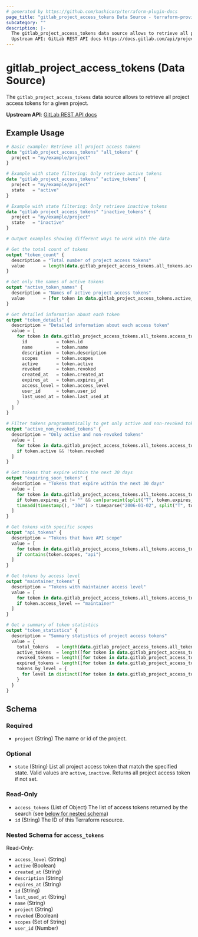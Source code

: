 ```yaml
---
# generated by https://github.com/hashicorp/terraform-plugin-docs
page_title: "gitlab_project_access_tokens Data Source - terraform-provider-gitlab"
subcategory: ""
description: |-
  The gitlab_project_access_tokens data source allows to retrieve all project access tokens for a given project.
  Upstream API: GitLab REST API docs https://docs.gitlab.com/api/project_access_tokens/
---
```


# gitlab_project_access_tokens (Data Source)

The `gitlab_project_access_tokens` data source allows to retrieve all project access tokens for a given project.

**Upstream API**: [GitLab REST API docs](https://docs.gitlab.com/api/project_access_tokens/)

## Example Usage

```terraform
# Basic example: Retrieve all project access tokens
data "gitlab_project_access_tokens" "all_tokens" {
  project = "my/example/project"
}

# Example with state filtering: Only retrieve active tokens
data "gitlab_project_access_tokens" "active_tokens" {
  project = "my/example/project"
  state   = "active"
}

# Example with state filtering: Only retrieve inactive tokens
data "gitlab_project_access_tokens" "inactive_tokens" {
  project = "my/example/project"
  state   = "inactive"
}

# Output examples showing different ways to work with the data

# Get the total count of tokens
output "token_count" {
  description = "Total number of project access tokens"
  value       = length(data.gitlab_project_access_tokens.all_tokens.access_tokens)
}

# Get only the names of active tokens
output "active_token_names" {
  description = "Names of active project access tokens"
  value       = [for token in data.gitlab_project_access_tokens.active_tokens.access_tokens : token.name]
}

# Get detailed information about each token
output "token_details" {
  description = "Detailed information about each access token"
  value = [
    for token in data.gitlab_project_access_tokens.all_tokens.access_tokens : {
      id           = token.id
      name         = token.name
      description  = token.description
      scopes       = token.scopes
      active       = token.active
      revoked      = token.revoked
      created_at   = token.created_at
      expires_at   = token.expires_at
      access_level = token.access_level
      user_id      = token.user_id
      last_used_at = token.last_used_at
    }
  ]
}

# Filter tokens programmatically to get only active and non-revoked tokens
output "active_non_revoked_tokens" {
  description = "Only active and non-revoked tokens"
  value = [
    for token in data.gitlab_project_access_tokens.all_tokens.access_tokens : token
    if token.active && !token.revoked
  ]
}

# Get tokens that expire within the next 30 days
output "expiring_soon_tokens" {
  description = "Tokens that expire within the next 30 days"
  value = [
    for token in data.gitlab_project_access_tokens.all_tokens.access_tokens : token
    if token.expires_at != "" && can(parseint(split("T", token.expires_at)[0], 10)) &&
    timeadd(timestamp(), "30d") > timeparse("2006-01-02", split("T", token.expires_at)[0])
  ]
}

# Get tokens with specific scopes
output "api_tokens" {
  description = "Tokens that have API scope"
  value = [
    for token in data.gitlab_project_access_tokens.all_tokens.access_tokens : token
    if contains(token.scopes, "api")
  ]
}

# Get tokens by access level
output "maintainer_tokens" {
  description = "Tokens with maintainer access level"
  value = [
    for token in data.gitlab_project_access_tokens.all_tokens.access_tokens : token
    if token.access_level == "maintainer"
  ]
}

# Get a summary of token statistics
output "token_statistics" {
  description = "Summary statistics of project access tokens"
  value = {
    total_tokens   = length(data.gitlab_project_access_tokens.all_tokens.access_tokens)
    active_tokens  = length([for token in data.gitlab_project_access_tokens.all_tokens.access_tokens : token if token.active])
    revoked_tokens = length([for token in data.gitlab_project_access_tokens.all_tokens.access_tokens : token if token.revoked])
    expired_tokens = length([for token in data.gitlab_project_access_tokens.all_tokens.access_tokens : token if token.expires_at != "" && can(parseint(split("T", token.expires_at)[0], 10)) && timeadd(timestamp(), "0d") > timeparse("2006-01-02", split("T", token.expires_at)[0])])
    tokens_by_level = {
      for level in distinct([for token in data.gitlab_project_access_tokens.all_tokens.access_tokens : token.access_level]) : level => length([for token in data.gitlab_project_access_tokens.all_tokens.access_tokens : token if token.access_level == level])
    }
  }
}
```

<!-- schema generated by tfplugindocs -->
## Schema

### Required

- `project` (String) The name or id of the project.

### Optional

- `state` (String) List all project access token that match the specified state. Valid values are `active`, `inactive`. Returns all project access token if not set.

### Read-Only

- `access_tokens` (List of Object) The list of access tokens returned by the search (see [below for nested schema](#nestedatt--access_tokens))
- `id` (String) The ID of this Terraform resource.

<a id="nestedatt--access_tokens"></a>
### Nested Schema for `access_tokens`

Read-Only:

- `access_level` (String)
- `active` (Boolean)
- `created_at` (String)
- `description` (String)
- `expires_at` (String)
- `id` (String)
- `last_used_at` (String)
- `name` (String)
- `project` (String)
- `revoked` (Boolean)
- `scopes` (Set of String)
- `user_id` (Number)
